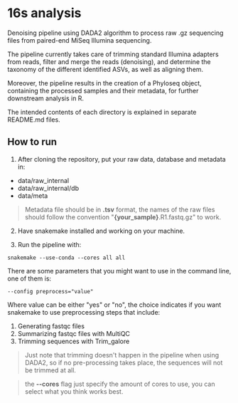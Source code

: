 # 16s analysis

Denoising pipeline using DADA2 algorithm to process raw .gz sequencing files from paired-end MiSeq Illumina sequencing.  

The pipeline currently takes care of trimming standard Illumina adapters from reads, filter and merge the reads (denoising), and determine the taxonomy of the different identified ASVs, as well as aligning them.  

Moreover, the pipeline results in the creation of a Phyloseq object, containing the processed samples and their metadata, for further downstream analysis in R.

The intended contents of each directory is explained in separate README.md files.

## How to run

1) After cloning the repository, put your raw data, database and metadata in:

* data/raw_internal
* data/raw_internal/db
* data/meta

> Metadata file should be in **.tsv** format, the names of the raw files should follow the convention "**{your_sample}**.R1.fastq.gz" to work.

2) Have snakemake installed and working on your machine.

3) Run the pipeline with:

``` {bash}
snakemake --use-conda --cores all all
```

There are some parameters that you might want to use in the command line,
one of them is:

``` {bash}
--config preprocess="value"
```

Where value can be either "yes" or "no", the choice indicates if you want snakemake
to use preprocessing steps that include:

1. Generating fastqc files
2. Summarizing fastqc files with MultiQC
3. Trimming sequences with Trim_galore

> Just note that trimming doesn't happen in the pipeline when using DADA2, so if no pre-processing
takes place, the sequences will not be trimmed at all.

> the **--cores** flag just specify the amount of cores to use, you can select what you think works best.
